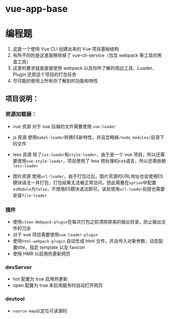 # vue-app-base
# 编程题

1. 这是一个使用 Vue CLI 创建出来的 Vue 项目基础结构
2. 有所不同的是这里我移除掉了 vue-cli-service（包含 webpack 等工具的黑盒工具）
3. 这里的要求就是直接使用 webpack 以及你所了解的周边工具、Loader、Plugin 还原这个项目的打包任务
4. 尽可能的使用上所有你了解到的功能和特性

## 项目说明：
### 资源加载器：
- vue 资源
对于 vue 后缀的文件需要使用 `vue-loader`

- js 资源
使用`babel-loader`转换ES新特性，并且忽略掉`/node_modules/`目录下的文件

- less 资源
除了`css-loader`和`style-loader`，由于是一个 vue 项目，所以还需要使用`vue-style-loader`，项目使用了 less 预处理的css语言，所以还需依赖`less-loader`

- 图片资源
使用`url-loader`，由于打包过后，图片资源的URL地址也会使用ES模块语法一并打包，打包结果无法被正常访问，因此需要在`option`中配置 `esModule`为`false`，不使用ES模块语法即可。该处使用`url-loader`前提也需要安装`file-loader`

### 插件
- 使用`clean-Webpack-plugin`在每次打包之前清除原来的输出目录，防止输出文件的冗余
- 对于 vue 项目需要使用`vue-loader-plugin`
- 使用`html-webpack-plugin` 自动生成 html 文件，并且传入对象参数，动态配置title，指定 template 以及 favicon
- 使用 HMR 以启用热更新网页

### devServer
- hot 配置为 true 启用热更新
- open 配置为 true 来启用服务时自动打开网页

### devtool
- `source-map`以定位可读源码